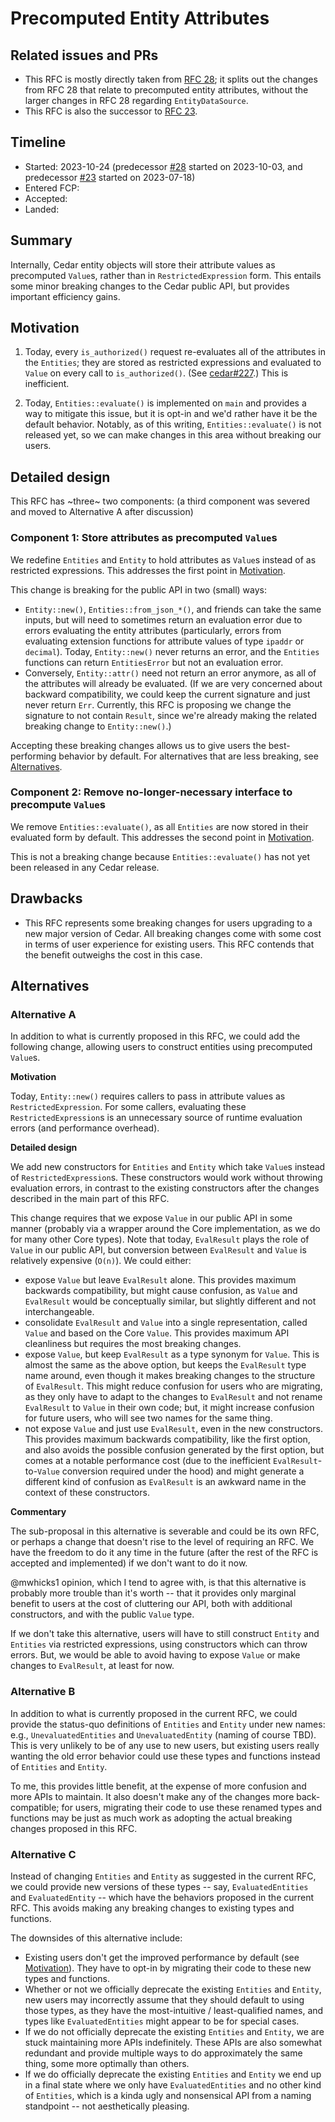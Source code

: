 # Precomputed Entity Attributes

## Related issues and PRs

- This RFC is mostly directly taken from [RFC 28](https://github.com/cedar-policy/rfcs/pull/28);
  it splits out the changes from RFC 28 that relate to precomputed entity
  attributes, without the larger changes in RFC 28 regarding `EntityDataSource`.
- This RFC is also the successor to [RFC 23](https://github.com/cedar-policy/rfcs/pull/23).

## Timeline

- Started: 2023-10-24 (predecessor [#28](https://github.com/cedar-policy/rfcs/pull/28) started on 2023-10-03, and predecessor [#23](https://github.com/cedar-policy/rfcs/pull/23) started on 2023-07-18)
- Entered FCP:
- Accepted:
- Landed:

## Summary

Internally, Cedar entity objects will store their attribute values as
precomputed `Value`s, rather than in `RestrictedExpression` form.
This entails some minor breaking changes to the Cedar public API, but provides
important efficiency gains.

## Motivation

1. Today, every `is_authorized()` request re-evaluates all of the attributes in the
`Entities`; they are stored as restricted expressions and evaluated to `Value`
on every call to `is_authorized()`. (See
[cedar#227](https://github.com/cedar-policy/cedar/issues/227).)
This is inefficient.

2. Today, `Entities::evaluate()` is implemented on `main` and provides a way to
mitigate this issue, but it is opt-in and we'd rather have it be the default
behavior.
Notably, as of this writing, `Entities::evaluate()` is not released yet, so we
can make changes in this area without breaking our users.

## Detailed design

This RFC has ~three~ two components: (a third component was severed and moved to
Alternative A after discussion)

### Component 1: Store attributes as precomputed `Value`s

We redefine `Entities` and `Entity` to hold attributes as `Value`s instead of as
restricted expressions.
This addresses the first point in [Motivation](#motivation).

This change is breaking for the public API in two (small) ways:
- `Entity::new()`, `Entities::from_json_*()`, and friends can take the same
inputs, but will need to sometimes return an evaluation error due to errors
evaluating the entity attributes (particularly, errors from evaluating extension
functions for attribute values of type `ipaddr` or `decimal`).
Today, `Entity::new()` never returns an error, and the `Entities` functions can
return `EntitiesError` but not an evaluation error.
- Conversely, `Entity::attr()` need not return an error anymore, as all of the
attributes will already be evaluated. (If we are very concerned about backward
compatibility, we could keep the current signature and just never return `Err`.
Currently, this RFC is proposing we change the signature to not contain
`Result`, since we're already making the related breaking change to
`Entity::new()`.)

Accepting these breaking changes allows us to give users the best-performing
behavior by default.
For alternatives that are less breaking, see [Alternatives](#alternatives).

### Component 2: Remove no-longer-necessary interface to precompute `Value`s

We remove `Entities::evaluate()`, as all `Entities` are now stored in their
evaluated form by default.
This addresses the second point in [Motivation](#motivation).

This is not a breaking change because `Entities::evaluate()` has not yet been
released in any Cedar release.

## Drawbacks

- This RFC represents some breaking changes for users upgrading to a new major
version of Cedar. All breaking changes come with some cost in terms of user
experience for existing users. This RFC contends that the benefit outweighs the
cost in this case.

## Alternatives

### Alternative A

In addition to what is currently proposed in this RFC, we could add the
following change, allowing users to construct entities using precomputed
`Value`s.

__Motivation__

Today, `Entity::new()` requires callers to pass in attribute values as
`RestrictedExpression`.
For some callers, evaluating these `RestrictedExpression`s is an unnecessary
source of runtime evaluation errors (and performance overhead).

__Detailed design__

We add new constructors for `Entities` and `Entity` which take `Value`s
instead of `RestrictedExpression`s.
These constructors would work without throwing evaluation errors, in contrast to
the existing constructors after the changes described in the main part of this
RFC.

This change requires that we expose `Value` in our public API in some manner
(probably via a wrapper around the Core implementation, as we do for many other
Core types).
Note that today, `EvalResult` plays the role of `Value` in our public API, but
conversion between `EvalResult` and `Value` is relatively expensive (`O(n)`).
We could either:

- expose `Value` but leave `EvalResult` alone. This provides maximum backwards
compatibility, but might cause confusion, as `Value` and `EvalResult`
would be conceptually similar, but slightly different and not interchangeable.
- consolidate `EvalResult` and `Value` into a single representation, called
`Value` and based on the Core `Value`. This provides maximum API cleanliness
but requires the most breaking changes.
- expose `Value`, but keep `EvalResult` as a type synonym for `Value`. This
is almost the same as the above option, but keeps the `EvalResult` type name
around, even though it makes breaking changes to the structure of
`EvalResult`. This might reduce confusion for users who are migrating, as
they only have to adapt to the changes to `EvalResult` and not rename
`EvalResult` to `Value` in their own code; but, it might increase confusion
for future users, who will see two names for the same thing.
- not expose `Value` and just use `EvalResult`, even in the new constructors.
This provides maximum backwards compatibility, like the first option, and
also avoids the possible confusion generated by the first option, but comes
at a notable performance cost (due to the inefficient
`EvalResult`-to-`Value` conversion required under the hood) and might
generate a different kind of confusion as `EvalResult` is an awkward name in
the context of these constructors.

__Commentary__

The sub-proposal in this alternative is severable and could be its own RFC, or
perhaps a change that doesn't rise to the level of requiring an RFC.
We have the freedom to do it any time in the future (after the rest of the RFC
is accepted and implemented) if we don't want to do it now.

@mwhicks1 opinion, which I tend to agree with, is that this alternative is
probably more trouble than it's worth -- that it provides only marginal benefit
to users at the cost of cluttering our API, both with additional constructors,
and with the public `Value` type.

If we don't take this alternative, users will have to still construct `Entity`
and `Entities` via restricted expressions, using constructors which can throw
errors.
But, we would be able to avoid having to expose `Value` or make changes to
`EvalResult`, at least for now.

### Alternative B

In addition to what is currently proposed in the current RFC, we could provide
the status-quo definitions of `Entities` and `Entity` under new names: e.g.,
`UnevaluatedEntities` and `UnevaluatedEntity` (naming of course TBD).
This is very unlikely to be of any use to new users, but existing users really
wanting the old error behavior could use these types and functions instead of
`Entities` and `Entity`.

To me, this provides little benefit, at the expense of more confusion and more
APIs to maintain. It also doesn't make any of the changes more back-compatible;
for users, migrating their code to use these renamed types and functions may be
just as much work as adopting the actual breaking changes proposed in this RFC.

### Alternative C

Instead of changing `Entities` and `Entity` as suggested in the current RFC, we
could provide new versions of these types -- say, `EvaluatedEntities` and
`EvaluatedEntity` -- which have the behaviors proposed in the current RFC.  This
avoids making any breaking changes to existing types and functions.

The downsides of this alternative include:
- Existing users don't get the improved performance by default (see
[Motivation](#motivation)). They have to opt-in by migrating their code to these
new types and functions.
- Whether or not we officially deprecate the existing `Entities` and `Entity`,
new users may incorrectly assume that they should default to using those types,
as they have the most-intuitive / least-qualified names, and types like
`EvaluatedEntities` might appear to be for special cases.
- If we do not officially deprecate the existing `Entities` and `Entity`, we are
stuck maintaining more APIs indefinitely. These APIs are also somewhat redundant
and provide multiple ways to do approximately the same thing, some more
optimally than others.
- If we do officially deprecate the existing `Entities` and `Entity` we end up
in a final state where we only have `EvaluatedEntities` and no other kind of
`Entities`, which is a kinda ugly and nonsensical API from a naming standpoint
-- not aesthetically pleasing.
